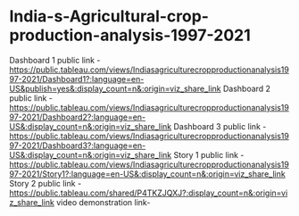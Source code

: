 # India-s-Agricultural-crop-production-analysis-1997-2021
Dashboard 1 public link - https://public.tableau.com/views/Indiasagriculturecropproductionanalysis1997-2021/Dashboard1?:language=en-US&publish=yes&:display_count=n&:origin=viz_share_link
Dashboard 2 public link -https://public.tableau.com/views/Indiasagriculturecropproductionanalysis1997-2021/Dashboard2?:language=en-US&:display_count=n&:origin=viz_share_link
Dashboard 3 public link -https://public.tableau.com/views/Indiasagriculturecropproductionanalysis1997-2021/Dashboard3?:language=en-US&:display_count=n&:origin=viz_share_link
Story 1 public link -https://public.tableau.com/views/Indiasagriculturecropproductionanalysis1997-2021/Story1?:language=en-US&:display_count=n&:origin=viz_share_link
Story 2 public link -https://public.tableau.com/shared/P4TKZJQXJ?:display_count=n&:origin=viz_share_link
video demonstration link- 
